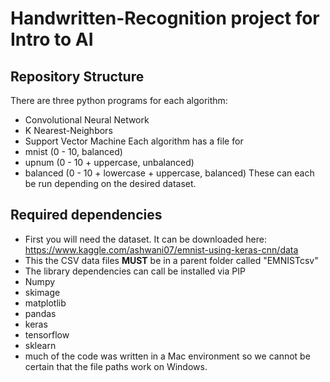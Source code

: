 # Handwritten-Recognition project for Intro to AI

## Repository Structure
There are three python programs for each algorithm:
  - Convolutional Neural Network
  - K Nearest-Neighbors
  - Support Vector Machine
Each algorithm has a file for
  - mnist (0 - 10, balanced)
  - upnum (0 - 10 + uppercase, unbalanced)
  - balanced (0 - 10 + lowercase + uppercase, balanced)
These can each be run depending on the desired dataset.

## Required dependencies 
 - First you will need the dataset. It can be downloaded here: https://www.kaggle.com/ashwani07/emnist-using-keras-cnn/data
  - This the CSV data files **MUST** be in a parent folder called "EMNISTcsv"
 - The library dependencies can call be installed via PIP
  - Numpy
  - skimage
  - matplotlib
  - pandas
  - keras
  - tensorflow
  - sklearn
 - much of the code was written in a Mac environment so we cannot be certain that the file paths work on Windows. 

